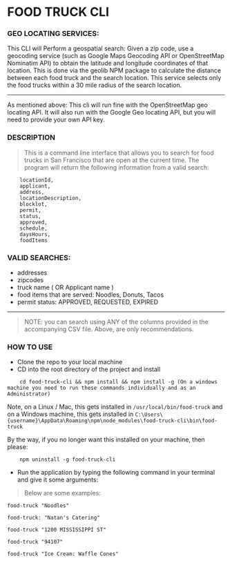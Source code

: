 # FOOD TRUCK CLI

### GEO LOCATING SERVICES:

This CLI will Perform a geospatial search: Given a zip code, use a geocoding service (such as Google Maps Geocoding API or OpenStreetMap Nominatim API) to obtain the latitude and longitude coordinates of that location. 
This is done via the geolib NPM package to calculate the distance between each food truck and the search location. 
This service selects only the food trucks within a 30 mile radius of the search location.

---
As mentioned above: This cli will run fine with the OpenStreetMap geo locating API.
It will also run with the Google Geo locating API, but you will need to provide your own API key.

### DESCRIPTION
>This is a command line interface that allows you to search for food trucks in San Francisco that are open at the current time. 
>The program will return the following information from a valid search: 
```terminal
    locationId, 
    applicant,
    address,
    locationDescription,
    blocklot,
    permit,
    status,
    approved,
    schedule,
    daysHours,
    foodItems 
```

### VALID SEARCHES: 
- addresses
- zipcodes
- truck name ( OR Applicant name )
- food items that are served: Noodles, Donuts, Tacos
- permit status: APPROVED, REQUESTED, EXPIRED
---
> NOTE: you can search using ANY of the columns provided in the accompanying CSV file. 
> Above, are only recommendations.

### HOW TO USE
- Clone the repo to your local machine
- CD into the root directory of the project and install 
```terminal
    cd food-truck-cli && npm install && npm install -g (On a windows machine you need to run these commands individually and as an Administrator)
```
Note, on a Linux / Mac, this gets installed in `/usr/local/bin/food-truck` 
and on a Windows machine, this gets installed in `C:\Users\{username}\AppData\Roaming\npm\node_modules\food-truck-cli\bin\food-truck`

By the way, if you no longer want this installed on your machine, then please: 
```terminal
    npm uninstall -g food-truck-cli
```
- Run the application by typing the following command in your terminal and give it some arguments: 
> Below are some examples:
```terminal
food-truck "Noodles"
```

```terminal
food-truck: "Natan's Catering"
```

```terminal
food-truck "1200 MISSISSIPPI ST"
```

```terminal
food-truck "94107"
```

```terminal
food-truck "Ice Cream: Waffle Cones"
```
